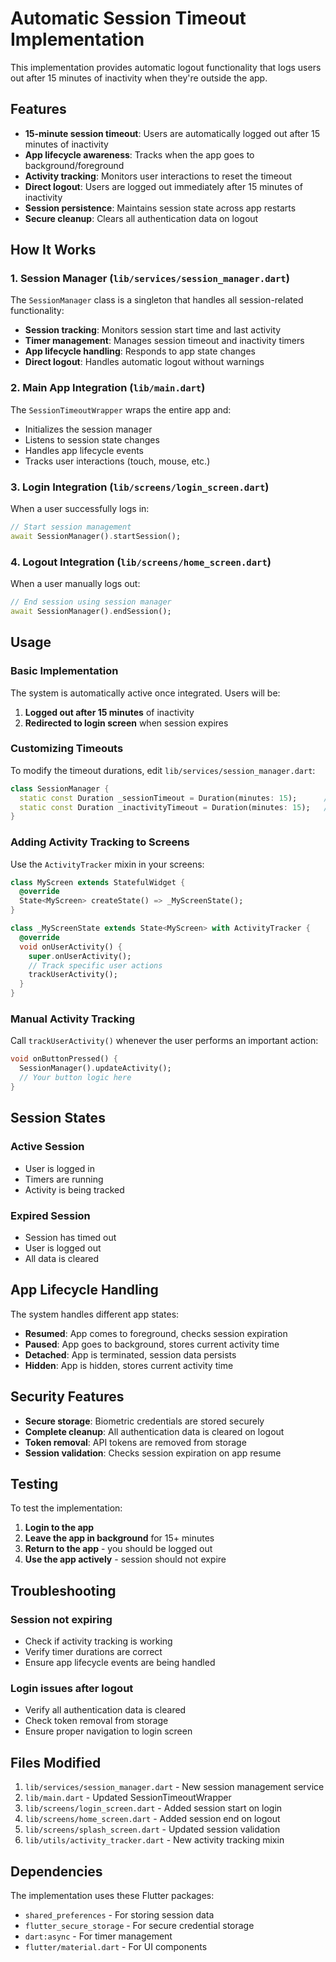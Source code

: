 # Automatic Session Timeout Implementation

This implementation provides automatic logout functionality that logs users out after 15 minutes of inactivity when they're outside the app.

## Features

- **15-minute session timeout**: Users are automatically logged out after 15 minutes of inactivity
- **App lifecycle awareness**: Tracks when the app goes to background/foreground
- **Activity tracking**: Monitors user interactions to reset the timeout
- **Direct logout**: Users are logged out immediately after 15 minutes of inactivity
- **Session persistence**: Maintains session state across app restarts
- **Secure cleanup**: Clears all authentication data on logout

## How It Works

### 1. Session Manager (`lib/services/session_manager.dart`)

The `SessionManager` class is a singleton that handles all session-related functionality:

- **Session tracking**: Monitors session start time and last activity
- **Timer management**: Manages session timeout and inactivity timers
- **App lifecycle handling**: Responds to app state changes
- **Direct logout**: Handles automatic logout without warnings

### 2. Main App Integration (`lib/main.dart`)

The `SessionTimeoutWrapper` wraps the entire app and:

- Initializes the session manager
- Listens to session state changes
- Handles app lifecycle events
- Tracks user interactions (touch, mouse, etc.)

### 3. Login Integration (`lib/screens/login_screen.dart`)

When a user successfully logs in:

```dart
// Start session management
await SessionManager().startSession();
```

### 4. Logout Integration (`lib/screens/home_screen.dart`)

When a user manually logs out:

```dart
// End session using session manager
await SessionManager().endSession();
```

## Usage

### Basic Implementation

The system is automatically active once integrated. Users will be:

1. **Logged out after 15 minutes** of inactivity
2. **Redirected to login screen** when session expires

### Customizing Timeouts

To modify the timeout durations, edit `lib/services/session_manager.dart`:

```dart
class SessionManager {
  static const Duration _sessionTimeout = Duration(minutes: 15);      // Total session time
  static const Duration _inactivityTimeout = Duration(minutes: 15);   // Inactivity timeout
}
```

### Adding Activity Tracking to Screens

Use the `ActivityTracker` mixin in your screens:

```dart
class MyScreen extends StatefulWidget {
  @override
  State<MyScreen> createState() => _MyScreenState();
}

class _MyScreenState extends State<MyScreen> with ActivityTracker {
  @override
  void onUserActivity() {
    super.onUserActivity();
    // Track specific user actions
    trackUserActivity();
  }
}
```

### Manual Activity Tracking

Call `trackUserActivity()` whenever the user performs an important action:

```dart
void onButtonPressed() {
  SessionManager().updateActivity();
  // Your button logic here
}
```

## Session States

### Active Session
- User is logged in
- Timers are running
- Activity is being tracked



### Expired Session
- Session has timed out
- User is logged out
- All data is cleared

## App Lifecycle Handling

The system handles different app states:

- **Resumed**: App comes to foreground, checks session expiration
- **Paused**: App goes to background, stores current activity time
- **Detached**: App is terminated, session data persists
- **Hidden**: App is hidden, stores current activity time

## Security Features

- **Secure storage**: Biometric credentials are stored securely
- **Complete cleanup**: All authentication data is cleared on logout
- **Token removal**: API tokens are removed from storage
- **Session validation**: Checks session expiration on app resume

## Testing

To test the implementation:

1. **Login to the app**
2. **Leave the app in background** for 15+ minutes
3. **Return to the app** - you should be logged out
4. **Use the app actively** - session should not expire

## Troubleshooting

### Session not expiring
- Check if activity tracking is working
- Verify timer durations are correct
- Ensure app lifecycle events are being handled



### Login issues after logout
- Verify all authentication data is cleared
- Check token removal from storage
- Ensure proper navigation to login screen

## Files Modified

1. `lib/services/session_manager.dart` - New session management service
2. `lib/main.dart` - Updated SessionTimeoutWrapper
3. `lib/screens/login_screen.dart` - Added session start on login
4. `lib/screens/home_screen.dart` - Added session end on logout
5. `lib/screens/splash_screen.dart` - Updated session validation
6. `lib/utils/activity_tracker.dart` - New activity tracking mixin


## Dependencies

The implementation uses these Flutter packages:
- `shared_preferences` - For storing session data
- `flutter_secure_storage` - For secure credential storage
- `dart:async` - For timer management
- `flutter/material.dart` - For UI components 